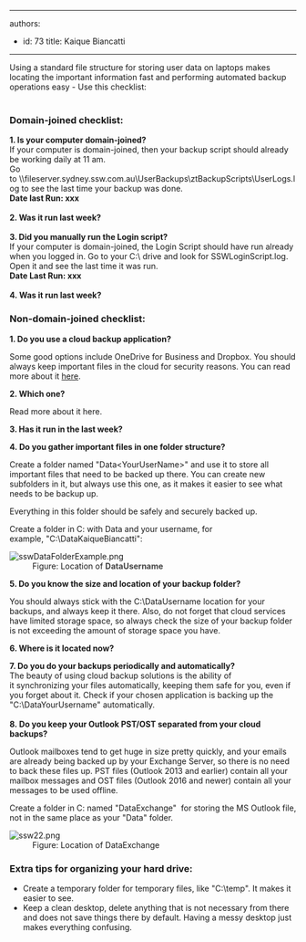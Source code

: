 

---
authors:
  - id: 73
    title: Kaique Biancatti
---




<span class='intro'> ​Using a standard file structure for storing user data on laptops makes locating the important information fast and performing automated backup operations easy - Use this checklist&#58; <br>​<br> </span>

<div><h3 class="ssw15-rteElement-H3">Domain-joined checklist&#58;<br></h3></div><div class="greyBox"> 
   <strong>1. Is your computer domain-joined?</strong><br>If your computer is domain-joined, then your backup script should already be working daily at 11 am.&#160;<br>Go to&#160;\\fileserver.sydney.ssw.com.au\UserBackups\ztBackupScripts\UserLogs.log to see the last time your backup was done.&#160; <br><strong>Date last Run&#58; xxx&#160;</strong><br><br><strong>2. Was it run last week?</strong><br><br><strong>3. Did you manually run the Login script?</strong><br>If your computer is domain-joined, the Login Script should have run already when you logged in. Go to your C&#58;\ drive and look for SSWLoginScript.log. Open it and see the last time it was run.<br><strong>Date Last Run&#58; xxx</strong><br><br><strong>4.&#160;Was it run last week?</strong></div><h3 class="ssw15-rteElement-H3">Non-domain-joined checklist&#58;<br></h3><div class="greyBox"><p class="ssw15-rteElement-P"> 
      <b>1. Do you use a cloud backup application?</b></p><div><p class="ssw15-rteElement-P">Some good options include OneDrive for Business and Dropbox. You should always keep important files in the cloud for security reasons. You can read more about it <a href="/_layouts/15/FIXUPREDIRECT.ASPX?WebId=3dfc0e07-e23a-4cbb-aac2-e778b71166a2&amp;TermSetId=07da3ddf-0924-4cd2-a6d4-a4809ae20160&amp;TermId=68798bd6-a0fa-49ee-89ea-d4d0d11930f1">here</a>.<br></p><p class="ssw15-rteElement-P"> 
         <b>2. Which one?</b><br></p><p class="ssw15-rteElement-P">Read more about it&#160;here.<br></p><p class="ssw15-rteElement-P"> 
         <b>3. Has it run in the last week?</b><br></p><p class="ssw15-rteElement-P"> 
         <b>4.&#160;Do you gather important files in one folder structure?</b></p><p class="ssw15-rteElement-P">Create a folder named &quot;Data&lt;YourUserName&gt;&quot; and use it to store all important files that need to be backed up there. You can create new subfolders in it, but always use this one, as it makes it easier to see what needs to be backup up.<br></p><p class="ssw15-rteElement-P">Everything in this folder should be safely and securely backed up.<br></p><p class="ssw15-rteElement-P">Create a folder in C&#58; with Data and your username, for example,&#160;&quot;C&#58;\DataKaiqueBiancatti&quot;&#58;<br></p><dl class="image"><dt> <img src="/PublishingImages/sswDataFolderExample.png" alt="sswDataFolderExample.png" /> </dt><dd>Figure&#58; Location of&#160;<strong style="color&#58;#444444;">DataUsername&#160;</strong></dd></dl><p></p><p class="ssw15-rteElement-P"> 
         <b>5. Do you know the size and location of your backup folder?&#160;</b></p><p class="ssw15-rteElement-P">You should always stick with the C&#58;\DataUsername location for your backups, and always keep it there. Also, do not forget that cloud services have limited storage space, so always check the size of your backup folder is not exceeding the amount of storage space you have.&#160;</p><p class="ssw15-rteElement-P"> 
         <b>6. Where is it located now?</b><br></p><p class="ssw15-rteElement-P"> 
         <b>7. Do you do your backups periodically and automatically?</b><br>The beauty of using cloud backup solutions is the ability of it&#160;synchronizing&#160;your files automatically, keeping them safe for you, even if you forget about it. Check if your chosen application is backing up the &quot;C&#58;\DataYourUsername&quot; automatically.<br><br><b>8.&#160;Do you keep your Outlook PST/OST separated from your cloud backups?</b><br></p><p>Outlook mailboxes tend to get huge in size pretty quickly, and your emails are already being backed up by your Exchange Server, so there is no need to back these&#160;files up. PST files (Outlook&#160;2013 and earlier) contain all your mailbox messages and&#160;OST files (Outlook 2016 and newer) contain all your messages to be used offline.<br></p><p>Create a folder in C&#58; named &quot;DataExchange&quot;&#160; for storing the MS Outlook file, not in the same place as your &quot;Data&quot; folder.<br></p><dl class="image"><dt> <img src="/PublishingImages/ssw22.png" alt="ssw22.png" /> </dt><dd>Figure&#58; Location of DataExchange<br></dd></dl></div></div><h3 class="ssw15-rteElement-H3">​Extra tips for organizing your hard drive&#58;<br></h3><ul class="ssw15-rteElement-P"><li>Create a temporary folder for temporary files, like &quot;C&#58;\temp&quot;. It makes it easier to see.<br></li><li>Keep a clean desktop, delete anything that is not necessary from there and does not save things there by default. Having a messy desktop just makes everything confusing.<br></li></ul>



